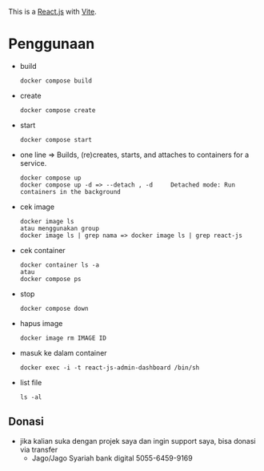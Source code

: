 This is a [React.js](https://react.dev) with [Vite](https://vitejs.dev).

# Penggunaan

- build

      docker compose build

- create

      docker compose create

- start

      docker compose start

- one line => Builds, (re)creates, starts, and attaches to containers for a service.

      docker compose up
      docker compose up -d => --detach , -d		Detached mode: Run containers in the background

- cek image

      docker image ls
      atau menggunakan group
      docker image ls | grep nama => docker image ls | grep react-js

- cek container

      docker container ls -a
      atau
      docker compose ps

- stop

      docker compose down

- hapus image

      docker image rm IMAGE ID

- masuk ke dalam container

      docker exec -i -t react-js-admin-dashboard /bin/sh

- list file

      ls -al

## Donasi

- jika kalian suka dengan projek saya dan ingin support saya, bisa donasi via transfer
  - Jago/Jago Syariah bank digital 5055-6459-9169
